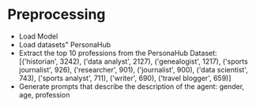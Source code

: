 # Preprocessing 

- Load Model
- Load datasets" PersonaHub
- Extract the top 10 professions from the PersonaHub Dataset: [('historian', 3242), ('data analyst', 2127), ('genealogist', 1217), ('sports journalist', 926), ('researcher', 901), ('journalist', 900), ('data scientist', 743), ('sports analyst', 711), ('writer', 690), ('travel blogger', 659)]
- Generate prompts that describe the description of the agent: gender, age, profession
